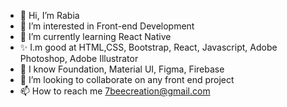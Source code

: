 - 👋 Hi, I’m Rabia
- 👀 I’m interested in Front-end Development
- 🌱 I’m currently learning React Native
- ✨ I.m good at HTML,CSS, Bootstrap, React, Javascript, Adobe Photoshop, Adobe Illustrator
- 👋 I know Foundation, Material UI, Figma, Firebase
- 💞️ I’m looking to collaborate on any front end project 
- 📫 How to reach me 7beecreation@gmail.com

